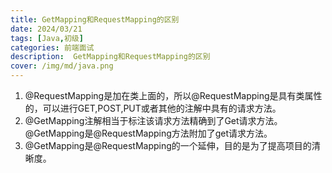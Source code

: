 ```yaml
---
title: GetMapping和RequestMapping的区别
date: 2024/03/21
tags: [Java,初级]
categories: 前端面试
description:  GetMapping和RequestMapping的区别
cover: /img/md/java.png
---
```



1. @RequestMapping是加在类上面的，所以@RequestMapping是具有类属性的，可以进行GET,POST,PUT或者其他的注解中具有的请求方法。
2. @GetMapping注解相当于标注该请求方法精确到了Get请求方法。@GetMapping是@RequestMapping方法附加了get请求方法。
3. @GetMapping是@RequestMapping的一个延伸，目的是为了提高项目的清晰度。

